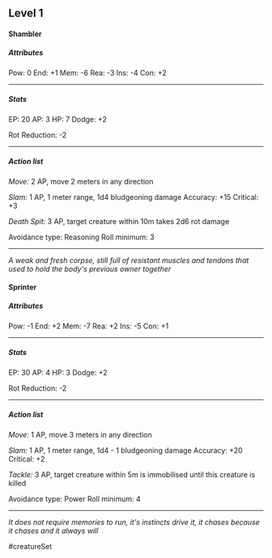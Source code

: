 ## Level 1
#### Shambler

##### Attributes

Pow: 0
End: +1
Mem: -6
Rea: -3
Ins: -4
Con: +2

---
##### Stats

EP: 20
AP: 3
HP: 7
Dodge: +2

Rot Reduction: -2

---
##### Action list

*Move:* 2 AP, move 2 meters in any direction

*Slam:* 1 AP, 1 meter range, 1d4 bludgeoning damage
Accuracy: +15
Critical: +3

*Death Spit:* 3 AP, target creature within 10m takes 2d6 rot damage

Avoidance type: Reasoning
Roll minimum: 3

---
*A weak and fresh corpse, still full of resistant muscles and tendons that used to hold the body's previous owner together*

#### Sprinter

##### Attributes

Pow: -1
End: +2
Mem: -7
Rea: +2
Ins: -5
Con: +1

---
##### Stats

EP: 30
AP: 4
HP: 3
Dodge: +2

Rot Reduction: -2

---
##### Action list

*Move:* 1 AP, move 3 meters in any direction

*Slam:* 1 AP, 1 meter range, 1d4 - 1 bludgeoning damage
Accuracy: +20
Critical: +2

*Tackle:* 3 AP, target creature within 5m is immobilised until this creature is killed

Avoidance type: Power
Roll minimum: 4

---
*It does not require memories to run, it's instincts drive it, it chases because it chases and it always will*

#creatureSet 